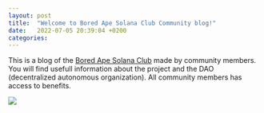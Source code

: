 ```yaml
---
layout: post
title:  "Welcome to Bored Ape Solana Club Community blog!"
date:   2022-07-05 20:39:04 +0200
categories:
---
```

This is a blog of the [Bored Ape Solana Club][bored-ape-solana-club] made by community members. You will find usefull information about the project and
the DAO (decentralized autonomous organization). All community members has access to benefits.

<img src="{{ '/assets/img/bored_ape_solana_club_5563.png' | relative_url }}" />

[bored-ape-solana-club]: https://www.bascdao.net/
